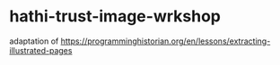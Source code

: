 # hathi-trust-image-wrkshop

adaptation of
https://programminghistorian.org/en/lessons/extracting-illustrated-pages
